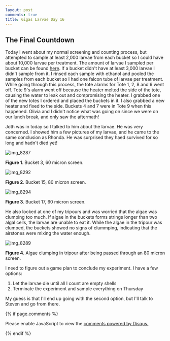```yaml
---
layout: post
comments: true
title: Gigas Larvae Day 16
---
```


## The Final Countdown

Today I went about my normal screening and counting process, but attempted to sample at least 2,000 larvae from each bucket so I could have about 10,000 larvae per treatment. The amount of larvae I sampled per bucket can be found [here](https://github.com/RobertsLab/project-oyster-oa/blob/master/data/Manchester/2017-07-30-Pacific-Oyster-Larvae/2017-08-02-Larvae-Counts.xlsx). If a bucket didn't have at least 3,000 larvae I didn't sample from it. I rinsed each sample with ethanol and pooled the samples from each bucket so I had one falcon tube of larvae per treatment. While going through this process, the tote alarms for Tote 1, 2, 8 and 9 went off. Tote 9's alarm went off because the heater melted the side of the tote, causing the water to leak out and compromising the heater. I  grabbed one of the new totes I ordered and placed the buckets in it. I also grabbed a new heater and fixed to the side. Buckets 4 and 7 were in Tote 9 when this happened. Olivia and I didn't notice what was going on since we were on our lunch break, and only saw the aftermath!

Joth was in today so I talked to him about the larvae. He was very concerned. I showed him a few pictures of my larvae, and he came to the same conclusion as Rhonda. He was surprised they haed survived for so long and hadn't died yet!

![img_8287](https://user-images.githubusercontent.com/22335838/29898985-97275b68-8d9d-11e7-871e-7f950e45044c.JPG)

**Figure 1**. Bucket 3, 60 micron screen. 

![img_8292](https://user-images.githubusercontent.com/22335838/29898988-973e5354-8d9d-11e7-94c6-e522e5596bd7.JPG)

**Figure 2**. Bucket 15, 80 micron screen.

![img_8294](https://user-images.githubusercontent.com/22335838/29898986-9728082e-8d9d-11e7-9f6e-04c47c848f58.JPG)

**Figure 3**. Bucket 17, 60 micron screen.

He also looked at one of my tripours and was worried that the algae was clumping too much. If algae in the buckets forms strings longer than two algal cells, the larvae are unable to eat it. While the algae in the tripour was clumped, the buckets showed no signs of clummping, indicating that the airstones were mixing the water enough.

![img_8289](https://user-images.githubusercontent.com/22335838/29898987-9729e8ec-8d9d-11e7-8789-5f3a107dad92.JPG)

**Figure 4**. Algae clumping in tripour after being passed through an 80 micron screen.

I need to figure out a game plan to conclude my experiment. I have a few options:

1. Let the larvae die until all I count are empty shells
2. Terminate the experiment and sample everything on Thursday

My guess is that I'll end up going with the second option, but I'll talk to Steven and go from there.

{% if page.comments %}

<div id="disqus_thread"></div>
<script>

/**
*  RECOMMENDED CONFIGURATION VARIABLES: EDIT AND UNCOMMENT THE SECTION BELOW TO INSERT DYNAMIC VALUES FROM YOUR PLATFORM OR CMS.
*  LEARN WHY DEFINING THESE VARIABLES IS IMPORTANT: https://disqus.com/admin/universalcode/#configuration-variables*/
/*
var disqus_config = function () {
this.page.url = PAGE_URL;  // Replace PAGE_URL with your page's canonical URL variable
this.page.identifier = PAGE_IDENTIFIER; // Replace PAGE_IDENTIFIER with your page's unique identifier variable
};
*/
(function() { // DON'T EDIT BELOW THIS LINE
var d = document, s = d.createElement('script');
s.src = 'https://the-responsible-grad-student.disqus.com/embed.js';
s.setAttribute('data-timestamp', +new Date());
(d.head || d.body).appendChild(s);
})();
</script>
<noscript>Please enable JavaScript to view the <a href="https://disqus.com/?ref_noscript">comments powered by Disqus.</a></noscript>

{% endif %}

<script id="dsq-count-scr" src="//the-responsible-grad-student.disqus.com/count.js" async></script>
